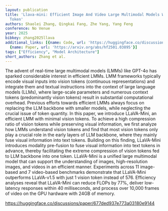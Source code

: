 ```yaml
---
layout: publication
title: 'Llava-mini: Efficient Image And Video Large Multimodal Models With One Vision
  Token'
authors: Shaolei Zhang, Qingkai Fang, Zhe Yang, Yang Feng
conference: No Venue
year: 2025
bibkey: zhang2025llava
additional_links: [{name: Code, url: 'https://huggingface.co/discussions/paper/677ded937e773a03180e9144'},
  {name: Paper, url: 'https://arxiv.org/abs/hf2501.03895'}]
tags: ["Efficiency", "Model Architecture"]
short_authors: Zhang et al.
---
```

The advent of real-time large multimodal models (LMMs) like GPT-4o has sparked considerable interest in efficient LMMs. LMM frameworks typically encode visual inputs into vision tokens (continuous representations) and integrate them and textual instructions into the context of large language models (LLMs), where large-scale parameters and numerous context tokens (predominantly vision tokens) result in substantial computational overhead. Previous efforts towards efficient LMMs always focus on replacing the LLM backbone with smaller models, while neglecting the crucial issue of token quantity. In this paper, we introduce LLaVA-Mini, an efficient LMM with minimal vision tokens. To achieve a high compression ratio of vision tokens while preserving visual information, we first analyze how LMMs understand vision tokens and find that most vision tokens only play a crucial role in the early layers of LLM backbone, where they mainly fuse visual information into text tokens. Building on this finding, LLaVA-Mini introduces modality pre-fusion to fuse visual information into text tokens in advance, thereby facilitating the extreme compression of vision tokens fed to LLM backbone into one token. LLaVA-Mini is a unified large multimodal model that can support the understanding of images, high-resolution images, and videos in an efficient manner. Experiments across 11 image-based and 7 video-based benchmarks demonstrate that LLaVA-Mini outperforms LLaVA-v1.5 with just 1 vision token instead of 576. Efficiency analyses reveal that LLaVA-Mini can reduce FLOPs by 77%, deliver low-latency responses within 40 milliseconds, and process over 10,000 frames of video on the GPU hardware with 24GB of memory.

https://huggingface.co/discussions/paper/677ded937e773a03180e9144